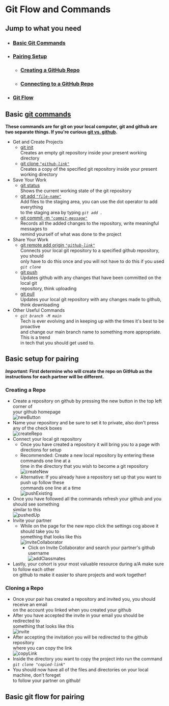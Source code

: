 # Git Flow and Commands

## Jump to what you need

* ### [Basic Git Commands](#basic-git-commands)
* ### [Pairing Setup](#basic-setup-for-pairing)
  * ### [Creating a GitHub Repo](#creating-a-repo)
  * ### [Connecting to a GitHub Repo](#cloning-a-repo)
* ### [Git Flow](#basic-git-flow-for-pairing)

## Basic [git commands](https://git-scm.com/docs)

**These commands are for git on your local computer, git and github
are two separate things. If you're curious
[git vs. github](https://www.geeksforgeeks.org/difference-between-git-and-github/).**

* Get and Create Projects
  * [git init](https://git-scm.com/docs/git-init)  
  Creates an empty git repository inside your present working directory
  * [git clone *`"github-link"`*](https://git-scm.com/docs/git-init)  
  Creates a copy of the specified git repository inside your present working directory
* Save Your Work
  * [git status](https://git-scm.com/docs/git-status)  
  Shows the current working state of the git repository
  * [git add *`"file-name"`*](https://git-scm.com/docs/git-add)  
  Add files to the staging area, you can use the dot operator to add everything  
  to the staging area by typing *`git add .`*
  * [git commit -m *`"commit-message"`*](https://git-scm.com/docs/git-commit)  
  Records all the added changes to the repository, write meaningful messages to  
  remind yourself of what was done to the project
* Share Your Work
  * [git remote add origin *`"github-link"`*](https://git-scm.com/docs/git-remote)  
  Connects your local git repository to a specified github repository, you should  
  only have to do this once and you will not have to do this if you used *`git clone`*
  * [git push](https://git-scm.com/docs/git-push)  
  Updates github with any changes that have been committed on the local git  
  repository, think uploading
  * [git pull](https://git-scm.com/docs/git-pull)  
  Updates your local git repository with any changes made to github, think downloading
* Other Useful Commands
  * *`git branch -M main`*  
  Tech is ever evolving and in keeping up with the times it's best to be proactive  
  and change our main branch name to something more appropriate. This is a trend  
  in tech that you should get used to.

## Basic setup for pairing

**_Important:_ First determine who will create the repo on GitHub as the  
instructions for each partner will be different.**

### Creating a Repo

* Create a repository on github by pressing the new button in the top left corner of  
your github homepage  
![newButton](./newButton.JPG)
* Name your repository and be sure to set it to private, also don't press any of the check boxes  
![createRepo](./createRepo.JPG)
* Connect your local git repository
  * Once you have created a repository it will bring you to a page with directions for setup
  * Recommended: Create a new local repository by entering these commands one line at a  
  time in the directory that you wish to become a git repository  
![createNew](./createNew.JPG)
  * Alternative: If you already have a repository set up that you want to push up follow these  
  commands one line at a time  
![pushExisting](./pushExisting.JPG)
* Once you have followed all the commands refresh your github and you should see something  
similar to this  
![pushedUp](./pushedUp.JPG)
* Invite your partner
  * While on the page for the new repo click the settings cog above it should take you to  
  something that looks like this  
![inviteCollaborator](./inviteCollaborator.JPG)
    * Click on Invite Collaborator and search your partner's github username  
![addClassmates](./addClassmates.JPG)
* Lastly, your cohort is your most valuable resource during a/A make sure to follow each other  
on github to make it easier to share projects and work together!

### Cloning a Repo

* Once your pair has created a repository and invited you, you should receive an email  
on the account you linked when you created your github
* After you have accepted the invite in your email you should be redirected to  
something that looks like this  
![invite](./acceptInvite.JPG)
* After accepting the invitation you will be redirected to the github repository  
where you can copy the link  
![copyLink](./copyLink.JPG)
* Inside the directory you want to copy the project into run the command  
*`git clone "copied-link"`*
* You should now have all of the files and directories on your local machine, don't foreget  
to follow your partner on github!

## Basic git flow for pairing
